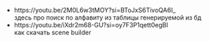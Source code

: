 <ul>
  <li>
  https://youtu.be/2M0L6w3tMOY?si=BToJxS6TivoQA6I_ <br>
здесь про поиск по алфавиту из таблицы генерируемой из бд
  </li>
  <li>
  https://youtu.be/iXdr2m68-GU?si=oy7F3P1qett0egBI  <br>
как скачать scene builder
  </li>
</ul>
